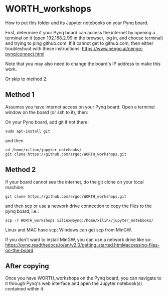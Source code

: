 # WORTH_workshops

How to put this folder and its Jupyter notebooks on your Pynq board.

First, determine if your Pynq board can access the internet by opening a terminal on it (open 192.168.2.99 in the browser, log in, and choose terminal) and trying to ping github.com. If it cannot get to github.com, then either troubleshoot with these instructions:
    https://www.nengo.ai/nengo-pynq/connect.html 

Note that you may also need to change the board's IP address to make this work.

Or skip to method 2.

## Method 1

Assumes you have internet access on your Pynq board. Open a terminal window on the board (or ssh to it), then:

On your Pynq board, add git if not there:

    sudo apt-install git

and then

    cd /home/xilinx/jupyter_notebooks/
    git clone https://github.com/argoc/WORTH_workshops.git

## Method 2

If your board cannot see the internet, do the git clone on your local machine:

    git clone https://github.com/argoc/WORTH_workshops.git

and then scp or use a network drive connection to copy the files to the pynq board, i.e.:

    scp -r WORTH_workshops xilinx@pynq:/home/xilinx/jupyter_notebooks/

Linux and MAC have scp; Windows can get scp from MinGW. 

If you don't want to install MinGW, you can use a network drive like so: https://pynq.readthedocs.io/en/v2.0/getting_started.html#accessing-files-on-the-board

## After copying

Once you have WORTH_workshops on the Pynq board, you can navigate to it through Pynq's web interface and open the Jupyter notebook(s) contained within it.